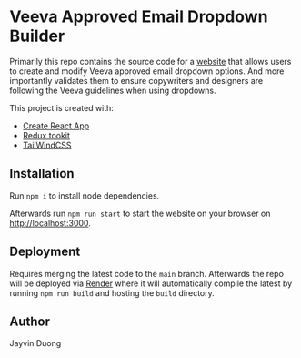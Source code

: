 # Veeva Approved Email Dropdown Builder

Primarily this repo contains the source code for a [website](https://veeva-approved-email-dropdown-validater.onrender.com) that allows users to create and modify Veeva approved email dropdown options. And more importantly validates them to ensure copywriters and designers are following the Veeva guidelines when using dropdowns.

This project is created with:

- [Create React App](https://github.com/facebook/create-react-app)
- [Redux tookit](https://redux-toolkit.js.org/)
- [TailWindCSS](https://tailwindcss.com/)

## Installation

Run `npm i` to install node dependencies.

Afterwards run `npm run start` to start the website on your browser on [http://localhost:3000](http://localhost:3000).

## Deployment

Requires merging the latest code to the `main` branch. Afterwards the repo will be deployed via [Render](https://render.com/) where it will automatically compile the latest by running `npm run build` and hosting the `build` directory.

## Author

Jayvin Duong
